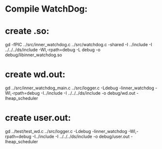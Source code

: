# Compile WatchDog:

# create .so:
gd -fPIC ../src/inner_watchdog.c ../src/watchdog.c -shared -I ../include -I ../../../ds/include -Wl,-rpath=debug -L debug -o debug/libinner_watchdog.so

# create wd.out:
gd ../src/inner_watchdog_main.c ../src/logger.c -Ldebug -linner_watchdog -Wl,-rpath=debug -I../include 
-I ../../../ds/include -o debug/wd.out -lheap_scheduler

# create user.out:
gd ../test/test_wd.c ../src/logger.c -Ldebug -linner_watchdog -Wl,-rpath=debug -I../include -I ../../../ds/include -o debug/user.out -lheap_scheduler